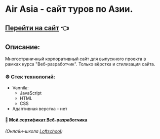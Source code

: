 # Air Asia - сайт туров по Азии.
## [Перейти на сайт](https://kirillkey.github.io/air_asia_kk_project/) 👈
## Описание:
Многостраничный корпоративный сайт для выпускного проекта в рамках курса "Веб-разработчик". Только вёрстка и стилизация сайта.

### ⚙ Стек технологий:
- Vannila:
  + JavaScript
  + HTML
  + CSS
 - Адаптивная верстка - нет

#### 📑 [Мой сертификат Веб-разработчика](https://loftschool.com/diploma/NPR54032AC542XBZ4/ru/pdf)
###### (Онлайн-школа [Loftschool](https://loftschool.com)) 
